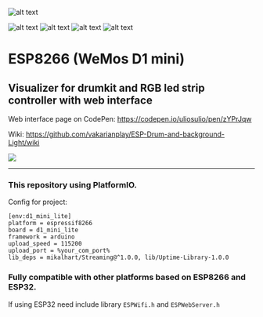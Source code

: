 ![alt text](https://img.shields.io/badge/WeMos%20D1%20mini-ESP8266-blue)

![alt text](https://img.shields.io/badge/Library-ESP8266WiFi-228B22) ![alt text](https://img.shields.io/badge/Library-ESP8266WebServer-228B22) ![alt text](https://img.shields.io/badge/Library-Uptime%20Library-228B22) ![alt text](https://img.shields.io/badge/Library-Streaming-228B22)

# ESP8266 (WeMos D1 mini)
## Visualizer for drumkit and RGB led strip controller with web interface



Web interface page on CodePen: https://codepen.io/uliosulio/pen/zYPrJqw

Wiki: https://github.com/vakarianplay/ESP-Drum-and-background-Light/wiki

![](https://istarik.ru/uploads/images/00/00/01/2018/11/04/38c9d6.png)

***

### This repository using PlatformIO.

Config for project:
```
[env:d1_mini_lite]
platform = espressif8266
board = d1_mini_lite
framework = arduino
upload_speed = 115200
upload_port = %your_com_port%
lib_deps = mikalhart/Streaming@^1.0.0, lib/Uptime-Library-1.0.0
```

### Fully compatible with other platforms based on ESP8266 and ESP32.

If using ESP32 need include library `ESPWifi.h` and `ESPWebServer.h`
